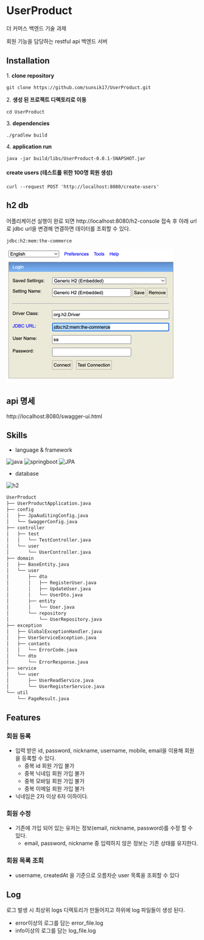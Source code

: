 # UserProduct
더 커머스 백엔드 기술 과제 

회원 기능을 담당하는 restful api 백엔드 서버

## Installation


1.&nbsp;**clone repository**
``` shell
git clone https://github.com/sunsik17/UserProduct.git 
```
2.&nbsp;**생성 된 프로젝트 디렉토리로 이동**
```shell
cd UserProduct
```
3.&nbsp;**dependencies**
```shell
./gradlew build
```
4.&nbsp;**application run**
```shell
java -jar build/libs/UserProduct-0.0.1-SNAPSHOT.jar
```

#### create users (테스트를 위한 100명 회원 생성)
```shell
curl --request POST 'http://localhost:8080/create-users'
```

## h2 db

어플리케이션 실행이 완료 되면
http://localhost:8080/h2-console 접속 후 아래 url로 jdbc url을 변경해 연결하면 데이터를 조회할 수 있다.
```
jdbc:h2:mem:the-commerce
```
![img.png](img.png)

## api 명세

http://localhost:8080/swagger-ui.html


## Skills
- language & framework

![java](https://img.shields.io/badge/Java1.8-007396?style=for-the-badge&logo=Java&logoColor=white)
![springboot](https://img.shields.io/badge/SpringBoot2.7.18-6DB33F?style=for-the-badge&logo=SpringBoot&logoColor=white)
![JPA](https://img.shields.io/badge/JPA-6DB33F?style=for-the-badge&logo=JPA&logoColor=white)

- database

![h2](https://img.shields.io/badge/H2-003DFF?style=for-the-badge&logo=algolia&logoColor=003DFF)

```
UserProduct
├── UserProductApplication.java
├── config
│   ├── JpaAuditingConfig.java
│   └── SwaggerConfig.java
├── controller
│   ├── test
│   │   └── TestController.java
│   └── user
│       └── UserController.java
├── domain
│   ├── BaseEntity.java
│   └── user
│       ├── dto
│       │   ├── RegisterUser.java
│       │   ├── UpdateUser.java
│       │   └── UserDto.java
│       ├── entity
│       │   └── User.java
│       └── repository
│           └── UserRepository.java
├── exception
│   ├── GlobalExceptionHandler.java
│   ├── UserServiceException.java
│   ├── contants
│   │   └── ErrorCode.java
│   └── dto
│       └── ErrorResponse.java
├── service
│   └── user
│       ├── UserReadService.java
│       └── UserRegisterService.java
└── util
    └── PageResult.java
```

## Features

### 회원 등록
- 입력 받은 id, password, nickname, username, mobile, email을 이용해 회원을 등록할 수 있다.
  - 중복 id 회원 가입 불가
  - 중복 닉네임 회원 가입 불가
  - 중복 모바일 회원 가입 불가
  - 중복 이메일 회원 가입 불가
- 닉네임은 2자 이상 6자 이하이다.

### 회원 수정
 - 기존에 가입 되어 있는 유저는 정보(email, nickname, password)를 수정 할 수 있다.
   - email, password, nickname 중 입력하지 않은 정보는 기존 상태를 유지한다. 

### 회원 목록 조회
 - username, createdAt 을 기준으로 오름차순 user 목록을 조회할 수 있다
 
## Log

로그 발생 시 최상위 logs 디렉토리가 만들어지고 하위에 log 파일들이 생성 된다.
- error이상의 로그를 담는 error_file.log
- info이상의 로그를 담는 log_file.log